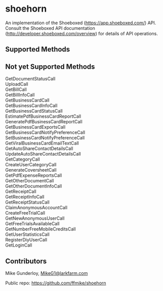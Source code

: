 # shoehorn

An implementation of the Shoeboxed (https://app.shoeboxed.com/) API. Consult the Shoeboxed API documentation (http://developer.shoeboxed.com/overview) for details of API operations.

## Supported Methods

## Not yet Supported Methods

GetDocumentStatusCall  
UploadCall  
GetBillCall  
GetBillInfoCall  
GetBusinessCardCall  
GetBusinessCardInfoCall  
GetBusinessCardStatusCall  
EstimatePdfBusinessCardReportCall  
GeneratePdfBusinessCardReportCall  
GetBusinessCardExportsCall  
GetBusinessCardNotifyPreferenceCall  
SetBusinessCardNotifyPreferenceCall  
GetViralBusinessCardEmailTextCall  
GetAutoShareContactDetailsCall  
UpdateAutoShareContactDetailsCall  
GetCategoryCall  
CreateUserCategoryCall  
GenerateCoversheetCall  
GetPdfExpenseReportsCall  
GetOtherDocumentCall  
GetOtherDocumentInfoCall   
GetReceiptCall  
GetReceiptInfoCall  
GetReceiptStatusCall   
ClaimAnonymousAccountCall  
CreateFreeTrialCall  
GetNewAnonymousUserCall  
GetFreeTrialsAvailableCall  
GetNumberFreeMobileCreditsCall  
GetUserStatisticsCall  
RegisterDiyUserCall  
GetLoginCall  

## Contributors

Mike Gunderloy, MikeG1@larkfarm.com

Public repo: https://github.com/ffmike/shoehorn